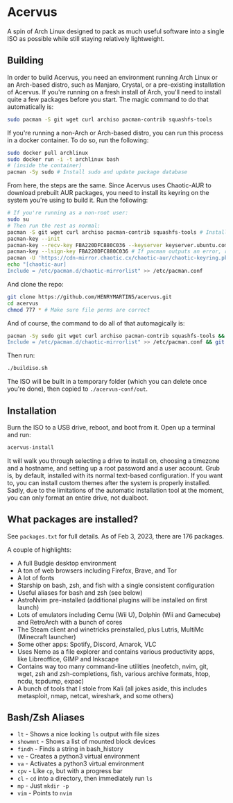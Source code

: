 # Acervus
A spin of Arch Linux designed to pack as much useful software into a single ISO as possible while still staying relatively lightweight.

## Building
In order to build Acervus, you need an environment running Arch Linux or an Arch-based distro, such as Manjaro, Crystal, or a pre-existing installation of Acervus. If you're running on a fresh install of Arch, you'll need to install quite a few packages before you start. The magic command to do that automatically is:

```bash
sudo pacman -S git wget curl archiso pacman-contrib squashfs-tools
```

If you're running a non-Arch or Arch-based distro, you can run this process in a docker container. To do so, run the following:

```bash
sudo docker pull archlinux
sudo docker run -i -t archlinux bash
# (inside the container)
pacman -Sy sudo # Install sudo and update package database
```

From here, the steps are the same. Since Acervus uses Chaotic-AUR to download prebuilt AUR packages, you need to install its keyring on the system you're using to build it. Run the following:

```bash
# If you're running as a non-root user:
sudo su
# Then run the rest as normal:
pacman -S git wget curl archiso pacman-contrib squashfs-tools # Install needed packages
pacman-key --init
pacman-key --recv-key FBA220DFC880C036 --keyserver keyserver.ubuntu.com
pacman-key --lsign-key FBA220DFC880C036 # If pacman outputs an error, run pacman-key --init again
pacman -U 'https://cdn-mirror.chaotic.cx/chaotic-aur/chaotic-keyring.pkg.tar.zst' 'https://cdn-mirror.chaotic.cx/chaotic-aur/chaotic-mirrorlist.pkg.tar.zst'
echo "[chaotic-aur]
Include = /etc/pacman.d/chaotic-mirrorlist" >> /etc/pacman.conf
```

And clone the repo:

```bash
git clone https://github.com/HENRYMARTIN5/acervus.git
cd acervus
chmod 777 * # Make sure file perms are correct
```

And of course, the command to do all of that automagically is:

```bash
pacman -Sy sudo git wget curl archiso pacman-contrib squashfs-tools && pacman-key --init && pacman-key --recv-key FBA220DFC880C036 --keyserver keyserver.ubuntu.com && pacman-key --lsign-key FBA220DFC880C036 && pacman -U 'https://cdn-mirror.chaotic.cx/chaotic-aur/chaotic-keyring.pkg.tar.zst' 'https://cdn-mirror.chaotic.cx/chaotic-aur/chaotic-mirrorlist.pkg.tar.zst' && echo "[chaotic-aur]
Include = /etc/pacman.d/chaotic-mirrorlist" >> /etc/pacman.conf && git clone https://github.com/HENRYMARTIN5/acervus.git && cd acervus && chmod 777 *
```

Then run:

```bash
./buildiso.sh
```

The ISO will be built in a temporary folder (which you can delete once you're done), then copied to `./acervus-conf/out`.

## Installation

Burn the ISO to a USB drive, reboot, and boot from it. Open up a terminal and run:

```bash
acervus-install
```

It will walk you through selecting a drive to install on, choosing a timezone and a hostname, and setting up a root password and a user account. Grub is, by default, installed with its normal text-based configuration. If you want to, you can install custom themes after the system is properly installed. Sadly, due to the limitations of the automatic installation tool at the moment, you can only format an entire drive, not dualboot.

## What packages are installed?

See `packages.txt` for full details. As of Feb 3, 2023, there are 176 packages.

A couple of highlights:
- A full Budgie desktop environment
- A ton of web browsers including Firefox, Brave, and Tor
- A lot of fonts
- Starship on bash, zsh, and fish with a single consistent configuration
- Useful aliases for bash and zsh (see below)
- AstroNvim pre-installed (additional plugins will be installed on first launch)
- Lots of emulators including Cemu (Wii U), Dolphin (Wii and Gamecube) and RetroArch with a bunch of cores
- The Steam client and winetricks preinstalled, plus Lutris, MultiMc (Minecraft launcher)
- Some other apps: Spotify, Discord, Amarok, VLC
- Uses Nemo as a file explorer and contains various productivity apps, like Libreoffice, GIMP and Inkscape
- Contains way too many command-line utilities (neofetch, nvim, git, wget, zsh and zsh-completions, fish, various archive formats, htop, ncdu, tcpdump, expac)
- A bunch of tools that I stole from Kali (all jokes aside, this includes metasploit, nmap, netcat, wireshark, and some others)

## Bash/Zsh Aliases

- `lt` - Shows a nice looking `ls` output with file sizes
- `showmnt` - Shows a list of mounted block devices
- `findh` - Finds a string in bash_history
- `ve` - Creates a python3 virtual environment
- `va` - Activates a python3 virtual environment
- `cpv` - Like `cp`, but with a progress bar
- `cl` - `cd` into a directory, then immediately run `ls`
- `mp` - Just `mkdir -p`
- `vim` - Points to `nvim`
